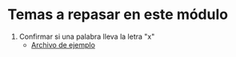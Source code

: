 # Temas a repasar en este módulo

1. Confirmar si una palabra lleva la letra "x"
   - [Archivo de ejemplo](./src/bases/01-const-let.ts)

